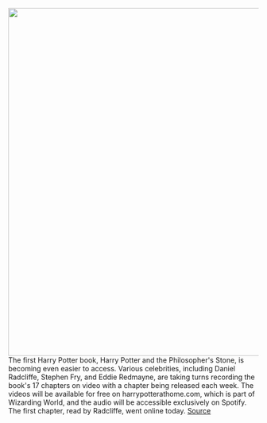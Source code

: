<img src='https://cdn.vox-cdn.com/thumbor/h6KYeW9NqtbhGYxndYjAGDBWdZU=/0x0:1920x1080/1200x800/filters:focal(807x387:1113x693)/cdn.vox-cdn.com/uploads/chorus_image/image/66753268/Harry_Potter_At_Home_Readings_Asset.0.jpg' width='700px' /><br/>
The first Harry Potter book, Harry Potter and the Philosopher's Stone, is becoming even easier to access. Various celebrities, including Daniel Radcliffe, Stephen Fry, and Eddie Redmayne, are taking turns recording the book's 17 chapters on video with a chapter being released each week. The videos will be available for free on harrypotterathome.com, which is part of Wizarding World, and the audio will be accessible exclusively on Spotify. The first chapter, read by Radcliffe, went online today.
<a href='https://www.theverge.com/2020/5/5/21247804/harry-potter-daniel-radcliffe-reading-philosophers-stone-spotify-video'> Source <a/>
